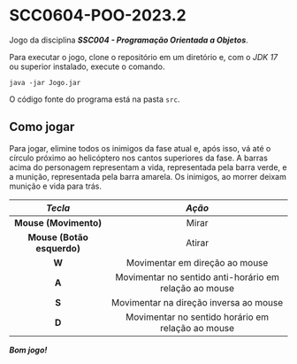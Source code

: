 # SCC0604-POO-2023.2
Jogo da disciplina ***SSC004 - Programação Orientada a Objetos***.

Para executar o jogo, clone o repositório em um diretório e, com o *JDK 17* ou superior instalado, execute o comando.

```
java -jar Jogo.jar
```

O código fonte do programa está na pasta ``src``.

## Como jogar

Para jogar, elimine todos os inimigos da fase atual e, após isso, vá até o círculo próximo ao helicóptero nos cantos superiores da fase. A barras acima do personagem representam a vida, representada pela barra verde, e a munição, representada pela barra amarela. Os inimigos, ao morrer deixam munição e vida para trás.

|         **_Tecla_**        |                       **_Ação_**                       |
|:--------------------------:|:------------------------------------------------------:|
|    **Mouse (Movimento)**   |                          Mirar                         |
| **Mouse (Botão esquerdo)** |                         Atirar                         |
|            **W**           |             Movimentar em direção ao mouse             |
|            **A**           | Movimentar no sentido anti-horário em relação ao mouse |
|            **S**           |         Movimentar na direção inversa ao mouse         |
|            **D**           |    Movimentar no sentido horário em relação ao mouse   |

***Bom jogo!***